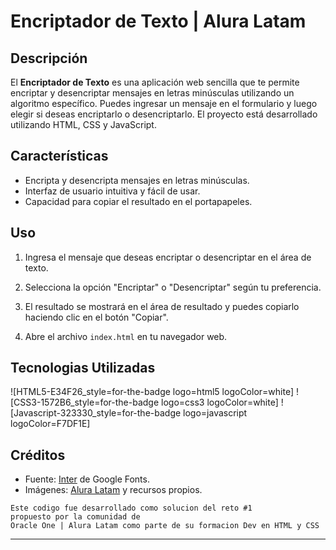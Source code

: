 # Encriptador de Texto | Alura Latam

## Descripción

El **Encriptador de Texto** es una aplicación web sencilla que te permite encriptar y desencriptar mensajes en letras minúsculas utilizando un algoritmo específico. Puedes ingresar un mensaje en el formulario y luego elegir si deseas encriptarlo o desencriptarlo. El proyecto está desarrollado utilizando HTML, CSS y JavaScript.

## Características

- Encripta y desencripta mensajes en letras minúsculas.
- Interfaz de usuario intuitiva y fácil de usar.
- Capacidad para copiar el resultado en el portapapeles.

## Uso

1. Ingresa el mensaje que deseas encriptar o desencriptar en el área de texto.
2. Selecciona la opción "Encriptar" o "Desencriptar" según tu preferencia.
3. El resultado se mostrará en el área de resultado y puedes copiarlo haciendo clic en el botón "Copiar".

2. Abre el archivo `index.html` en tu navegador web.

## Tecnologias Utilizadas
![HTML5-E34F26_style=for-the-badge logo=html5 logoColor=white]
![CSS3-1572B6_style=for-the-badge logo=css3 logoColor=white]
![Javascript-323330_style=for-the-badge logo=javascript logoColor=F7DF1E]


## Créditos

- Fuente: [Inter](https://fonts.google.com/specimen/Inter) de Google Fonts.
- Imágenes: [Alura Latam](https://www.alura.com.br/) y recursos propios.



```
Este codigo fue desarrollado como solucion del reto #1 
propuesto por la comunidad de 
Oracle One | Alura Latam como parte de su formacion Dev en HTML y CSS
```
---
